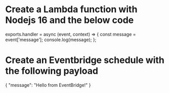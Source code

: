 # Create a Lambda function with Nodejs 16 and the below code

exports.handler = async (event, context) => {
  const message = event['message'];
  console.log(message);
};


# Create an Eventbridge schedule with the following payload

{
  "message": "Hello from EventBridge!"
}
